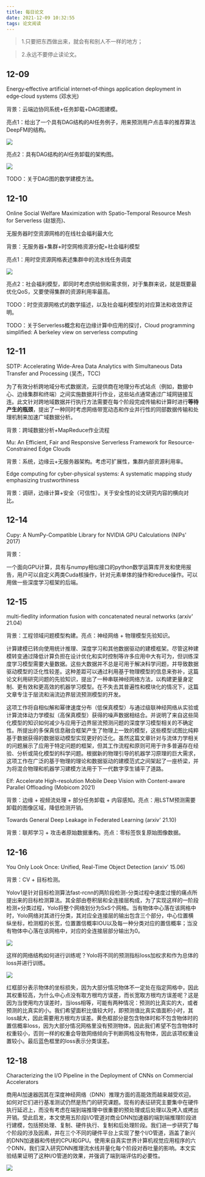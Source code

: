 ```yaml
---
title: 每日论文
date: 2021-12-09 10:32:55
tags: 论文阅读
---
```


> 1.只要把东西做出来，就会有和别人不一样的地方；

> 2.永远不要停止读论文。

<!-- more -->

## 12-09

Energy‑effective artificial internet‑of‑things application deployment in edge‑cloud systems (邓水光)

背景：云端边协同系统+任务卸载+DAG图建模。

亮点1：给出了一个具有DAG结构的AI任务例子，用来预测用户点击率的推荐算法DeepFM的结构。

![](/img/paper-for-everyday/Workload-of-DeepFM.png)

亮点2：具有DAG结构的AI任务卸载的架构图。

![](/img/paper-for-everyday/1.png)

TODO：关于DAG图的数学建模方法。

## 12-10

Online Social Welfare Maximization with Spatio-Temporal Resource Mesh for Serverless (赵银亮)、

无服务器时空资源网格的在线社会福利最大化

背景：无服务器+集群+时空网格资源分配+社会福利模型

亮点1：用时空资源网格表述集群中的流水线任务调度

![](/img/paper-for-everyday/Spatial-Temporal-Mesh.png)

亮点2：社会福利模型，即同时考虑供给侧和需求侧，对于集群来说，就是既要最优化QoS，又要使得集群的资源利用率最高。

TODO：时空资源网格式的数学描述，以及社会福利模型的对应算法和收敛界证明。

TODO：关于Serverless概念和在边缘计算中应用的探讨，Cloud programming simplified: A berkeley view on serverless computing

## 12-11

SDTP: Accelerating Wide-Area Data Analytics with Simultaneous Data Transfer and Processing (吴杰，TCC)

为了有效分析跨地域分布式数据流，云提供商在地理分布式站点（例如，数据中心、边缘集群和终端）之间实施数据并行作业，这些站点通常通过广域网链接互连。此文针对跨地域数据并行执行方法需要在每个阶段完成传输和计算时进行**等待产生的瓶颈**，提出了一种同时考虑网络带宽动态和作业并行性的同部数据传输和处理机制来加速广域数据分析。

背景：跨域数据分析+MapReduce作业流程

Mu: An Efficient, Fair and Responsive Serverless Framework for Resource-Constrained Edge Clouds

背景：系统，边缘云+无服务器架构。考虑可扩展性，集群内部资源利用率。

Edge computing for cyber-physical systems: A systematic mapping study emphasizing trustworthiness

背景：调研，边缘计算+安全（可信性）。关于安全性的论文研究内容的横向对比。

## 12-14

Cupy: A NumPy-Compatible Library for NVIDIA GPU Calculations (NIPs' 2017)

背景：

一个面向GPU计算，具有与numpy相似接口的python数学运算库开发和使用报告，用户可以自定义两类Cuda核操作，针对元素单体的操作和reduce操作。可以用做一些深度学习框架的后端。

## 12-15

multi-fiedlity information fusion with concatenated neural networks (arxiv' 21.04)

背景：工程领域问题模型构建。亮点：神经网络 + 物理模型先验知识。

计算建模已转向使用统计推理、深度学习和其他数据驱动的建模框架。尽管这种建模转变通过降低计算负担在设计优化和实时控制等许多应用中大有可为，但训练深度学习模型需要大量数据。这些大数据并不总是可用于解决科学问题，并导致数据驱动模型的泛化性较差。这种差距可以通过利用基于物理模型的信息来弥补，这篇论文利用研究问题的先验知识，提出了一种串联神经网络方法，以构建更量身定制、更有效和更高效的机器学习模型。在不失去其普遍性和模块化的情况下，这篇文章专注于层流和湍流边界层流预测模型的开发。

这项工作将自相似解和幂律速度分布（低保真模型）与通过级联神经网络从实验或计算流体动力学模拟（高保真模型）获得的噪声数据相结合。并说明了来自这些简化模型的知识如何减少与应用于边界层流预测问题的深度学习模型相关的不确定性。所提出的多保真信息融合框架产生了物理上一致的模型，这些模型试图比纯粹基于数据获得的数据驱动模型实现更好的泛化。虽然这篇文章针对与流体力学相关的问题展示了应用于特定问题的框架，但其工作流程和原则可用于许多普遍存在经验、分析或简化模型的科学问题。根据新的物理引导的机器学习原理的巨大需求，这项工作在广泛的基于物理的理论和数据驱动的建模范式之间架起了一座桥梁，并为将混合物理和机器学习建模方法用于下一代数字孪生铺平了道路。

Elf: Accelerate High-resolution Mobile Deep Vision with Content-aware Parallel Offloading (Mobicom 2021)

背景：边缘 + 视频流处理 + 部分任务卸载 + 内容感知。亮点：用LSTM预测需要卸载的图像区域，降低检测开销。

Towards General Deep Leakage in Federated Learning (arxiv' 21.10)

背景：联邦学习 + 攻击者原始数据重构。亮点：零标签恢复原始图像数据。

## 12-16

You Only Look Once: Unified, Real-Time Object Detection (arxiv' 15.06)

背景：CV + 目标检测。

Yolov1是针对目标检测算法fast-rcnn的两阶段检测-分类过程中速度过慢的痛点所提出来的目标检测算法。其全部由卷积层和全连接层构成，为了实现这样的一阶段检测+分类过程，Yolo将整个网络划分为SxS个网格。当有物体中心落在该网格中时，Yolo网络对其进行分类，其对应全连接层的输出包含三个部分，中心位置横纵坐标，检测框的长宽，位置置信概率IOU以及每一种分类对应的置信概率；当没有物体中心落在该网格中，对应的全连接层部分输出为0。

![](/img/paper-for-everyday/yolov1-structure.png)

这样的网络结构如何进行训练呢？Yolo将不同的预测指标loss加权求和作为总体的loss并进行训练。

![](/img/paper-for-everyday/yolov1-formula.png)

红框部分表示物体的坐标损失，因为大部分情况物体不一定处在指定网格中，因此其权重较高，为什么中心点没有取方根均方误差，而长宽取方根均方误差呢？这是因为当使用均方误差时，当loss相等，可能有两种情况：预测的比真实的大，或者预测的比真实的小。我们希望面积比值较大时，即预测值比真实值面积小时，其loss越大，因此需要用方根均方误差。黄色框部分是包含物体时和不包含物体时的置信概率loss，因为大部分情况网格里没有预测物体，因此我们希望不包含物体时权重较小，否则一样的权重会导致网络倾向于判断网格没有物体，因此该项权重设置较小。最后蓝色框里的loss表示分类误差。

## 12-18

Characterizing the I/O Pipeline in the Deployment of CNNs on Commercial Accelerators

商用AI加速器因其在深度神经网络（DNN）推理方面的高能效而越来越受欢迎。如何对它们进行基准测试仍然是热门的研究课题。现有的表征研究主要集中在硬件执行延迟上，而没有考虑在端到端推理中很重要的预处理或后处理以及拷入或拷出开销。受此启发，本文使用五阶段I/O管道对商业DNN加速器的端到端推理阶段进行建模，包括预处理、复制、硬件执行、复制和后处理阶段。我们进一步研究了每个阶段的涉及因素，并在三个不同的硬件平台上实现了整个I/O管道，涵盖了新兴的DNN加速器和传统的CPU和GPU。使用来自真实世界计算机视觉应用程序的六个DNN，我们深入研究DNN推理流水线并量化每个阶段对吞吐量的影响。本文实验结果证明了这种I/O管道的效果，并强调了端到端评估的必要性。

![](/img/paper-for-everyday/IO-pipeline.png)
